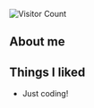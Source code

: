 
![Visitor Count](https://profile-counter.glitch.me/rockmkd/count.svg)

## About me

## Things I liked

- Just coding!


